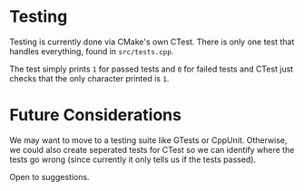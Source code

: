 Testing
=======

Testing is currently done via CMake's own CTest. There is only one test that handles everything, found in ```src/tests.cpp```.

The test simply prints ```1``` for passed tests and ```0``` for failed tests and CTest just checks that the only character printed is ```1```.

Future Considerations
=====================

We may want to move to a testing suite like GTests or CppUnit. Otherwise, we could also create seperated tests for CTest so we can identify where the tests go wrong (since currently it only tells us if the tests passed).

Open to suggestions.
